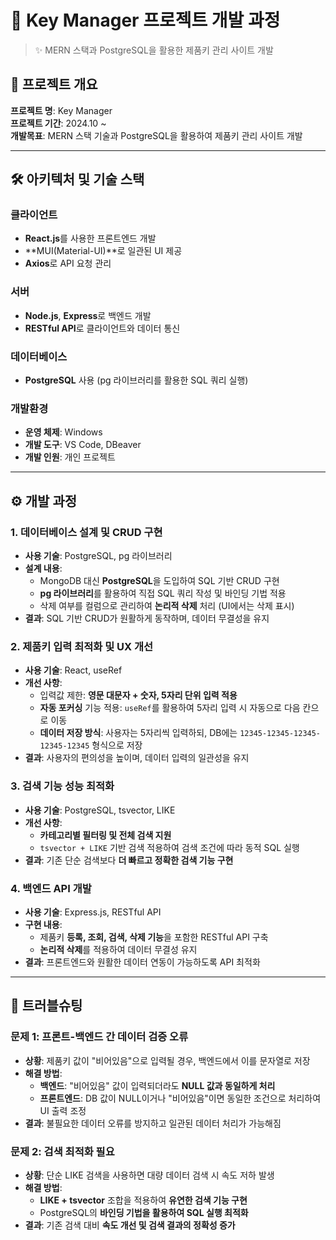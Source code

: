 # 📌 Key Manager 프로젝트 개발 과정

> ✨ MERN 스택과 PostgreSQL을 활용한 제품키 관리 사이트 개발

## 📖 프로젝트 개요

**프로젝트 명**: Key Manager  
**프로젝트 기간**: 2024.10 ~  
**개발목표**: MERN 스택 기술과 PostgreSQL을 활용하여 제품키 관리 사이트 개발

---

## 🛠️ 아키텍처 및 기술 스택

### **클라이언트**  
- **React.js**를 사용한 프론트엔드 개발  
- **MUI(Material-UI)**로 일관된 UI 제공  
- **Axios**로 API 요청 관리  

### **서버**  
- **Node.js**, **Express**로 백엔드 개발  
- **RESTful API**로 클라이언트와 데이터 통신  

### **데이터베이스**  
- **PostgreSQL** 사용 (pg 라이브러리를 활용한 SQL 쿼리 실행)

### **개발환경**  
- **운영 체제**: Windows  
- **개발 도구**: VS Code, DBeaver  
- **개발 인원**: 개인 프로젝트  

---

## ⚙️ 개발 과정

### 1. **데이터베이스 설계 및 CRUD 구현**
- **사용 기술**: PostgreSQL, pg 라이브러리
- **설계 내용**:
  - MongoDB 대신 **PostgreSQL**을 도입하여 SQL 기반 CRUD 구현
  - **pg 라이브러리**를 활용하여 직접 SQL 쿼리 작성 및 바인딩 기법 적용
  - 삭제 여부를 컬럼으로 관리하여 **논리적 삭제** 처리 (UI에서는 삭제 표시)
- **결과**: SQL 기반 CRUD가 원활하게 동작하며, 데이터 무결성을 유지

### 2. **제품키 입력 최적화 및 UX 개선**
- **사용 기술**: React, useRef
- **개선 사항**:
  - 입력값 제한: **영문 대문자 + 숫자, 5자리 단위 입력 적용**
  - **자동 포커싱** 기능 적용: `useRef`를 활용하여 5자리 입력 시 자동으로 다음 칸으로 이동
  - **데이터 저장 방식**: 사용자는 5자리씩 입력하되, DB에는 `12345-12345-12345-12345-12345` 형식으로 저장
- **결과**: 사용자의 편의성을 높이며, 데이터 입력의 일관성을 유지

### 3. **검색 기능 성능 최적화**
- **사용 기술**: PostgreSQL, tsvector, LIKE
- **개선 사항**:
  - **카테고리별 필터링 및 전체 검색 지원**
  - `tsvector + LIKE` 기반 검색 적용하여 검색 조건에 따라 동적 SQL 실행
- **결과**: 기존 단순 검색보다 **더 빠르고 정확한 검색 기능 구현**

### 4. **백엔드 API 개발**
- **사용 기술**: Express.js, RESTful API
- **구현 내용**:
  - 제품키 **등록, 조회, 검색, 삭제 기능**을 포함한 RESTful API 구축
  - **논리적 삭제**를 적용하여 데이터 무결성 유지
- **결과**: 프론트엔드와 원활한 데이터 연동이 가능하도록 API 최적화

---

## 🔧 트러블슈팅

### **문제 1: 프론트-백엔드 간 데이터 검증 오류**
- **상황**: 제품키 값이 "비어있음"으로 입력될 경우, 백엔드에서 이를 문자열로 저장
- **해결 방법**:
  - **백엔드**: "비어있음" 값이 입력되더라도 **NULL 값과 동일하게 처리**
  - **프론트엔드**: DB 값이 NULL이거나 "비어있음"이면 동일한 조건으로 처리하여 UI 출력 조정
- **결과**: 불필요한 데이터 오류를 방지하고 일관된 데이터 처리가 가능해짐

### **문제 2: 검색 최적화 필요**
- **상황**: 단순 LIKE 검색을 사용하면 대량 데이터 검색 시 속도 저하 발생
- **해결 방법**:
  - **LIKE + tsvector** 조합을 적용하여 **유연한 검색 기능 구현**
  - PostgreSQL의 **바인딩 기법을 활용하여 SQL 실행 최적화**
- **결과**: 기존 검색 대비 **속도 개선 및 검색 결과의 정확성 증가**
